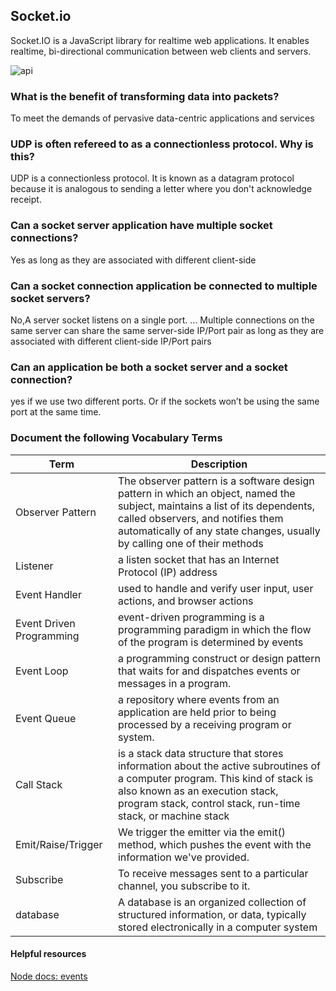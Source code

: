 ## Socket.io
Socket.IO is a JavaScript library for realtime web applications. It enables realtime, bi-directional communication between web clients and servers.

![api](https://www.technologyuk.net/computing/software-development/software-design/images/event_driven_01.gif)

### What is the benefit of transforming data into packets?
 To meet the demands of pervasive data-centric applications and services
### UDP is often refereed to as a connectionless protocol. Why is this?
UDP is a connectionless protocol. It is known as a datagram protocol because it is analogous to sending a letter where you don't acknowledge receipt.
### Can a socket server application have multiple socket connections?
Yes as long as they are associated with different client-side
### Can a socket connection application be connected to multiple socket servers?
No,A server socket listens on a single port. ... Multiple connections on the same server can share the same server-side IP/Port pair as long as they are associated with different client-side IP/Port pairs
### Can an application be both a socket server and a socket connection?
yes if we use two different ports. Or if the sockets won’t be using the same port at the same time.

### Document the following Vocabulary Terms

|Term|Description|
|----|----|
|Observer Pattern|The observer pattern is a software design pattern in which an object, named the subject, maintains a list of its dependents, called observers, and notifies them automatically of any state changes, usually by calling one of their methods|
|Listener| a listen socket that has an Internet Protocol (IP) address|
|Event Handler| used to handle and verify user input, user actions, and browser actions|
|Event Driven Programming|event-driven programming is a programming paradigm in which the flow of the program is determined by events|
|Event Loop|a programming construct or design pattern that waits for and dispatches events or messages in a program.|
|Event Queue| a repository where events from an application are held prior to being processed by a receiving program or system.|
|Call Stack| is a stack data structure that stores information about the active subroutines of a computer program. This kind of stack is also known as an execution stack, program stack, control stack, run-time stack, or machine stack|
|Emit/Raise/Trigger|We trigger the emitter via the emit() method, which pushes the event with the information we've provided.|
|Subscribe|To receive messages sent to a particular channel, you subscribe to it.|
|database|A database is an organized collection of structured information, or data, typically stored electronically in a computer system|
#### Helpful resources
[Node docs: events](https://nodejs.org/api/events.html )
